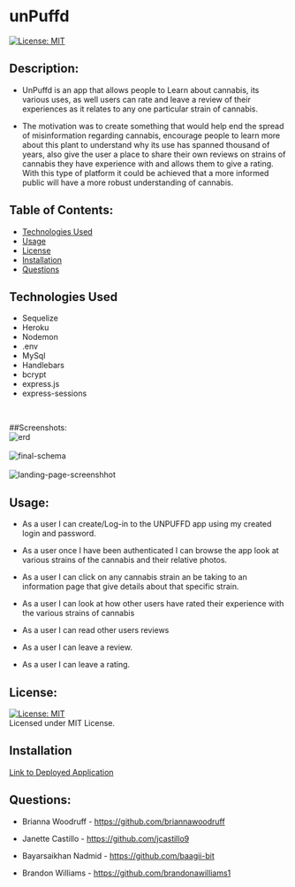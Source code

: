  # unPuffd
  [![License: MIT](https://img.shields.io/badge/License-MIT-yellow.svg)](https://opensource.org/licenses/MIT)

  ## Description:

  * UnPuffd is an app that allows people to Learn about cannabis, its various uses, as well users can rate and leave  a review of their experiences as it relates to any one particular strain of cannabis.

  * The motivation was to create something that would help end the spread of misinformation regarding cannabis, encourage people to learn more about this plant to understand why its use has spanned thousand of years, also give the user a place to share their own reviews on strains of cannabis they have experience with and allows them to give a rating. With this type of platform it could be achieved that a more informed public will have a more robust understanding of cannabis.

## Table of Contents:
  * [Technologies Used](#technologies)
  * [Usage](#usage)
  * [License](#license)
  * [Installation](#installation)
  * [Questions](#questions)

## Technologies Used
 * Sequelize
 * Heroku
 * Nodemon
 * .env
 * MySql
 * Handlebars
 * bcrypt
 * express.js
 * express-sessions

  <br />

  ##Screenshots:
  <br>
  ![erd](https://user-images.githubusercontent.com/31046919/150647963-8ff65914-cd21-4e78-b976-255bbf384d5b.png)
  <br />
  <br>
  ![final-schema](https://user-images.githubusercontent.com/31046919/150648025-b5abcb39-2f55-45b5-8bfe-4420bd1b079e.jpg)
  <br />
  <br>
  ![landing-page-screenshhot](https://user-images.githubusercontent.com/31046919/150648126-5bb4ed50-7900-4f53-be1d-e1b23df05c4e.png)
  <br />

  ## Usage:
  
  * As a user I can create/Log-in to the UNPUFFD app using my created login and password.

  * As a user once I have been authenticated I can browse the app look at various strains of the cannabis and their relative photos.

  * As a user I can click on any cannabis strain an be taking to an information page that give details about that specific strain.

  * As a user I can look at how other users have rated their experience with the various strains of cannabis 

  * As a user I can read other users reviews

  * As a user I can leave a review.

  * As a user I can leave a rating.


  ## License: 
  [![License: MIT](https://img.shields.io/badge/License-MIT-yellow.svg)](https://opensource.org/licenses/MIT)
  <br />
  Licensed under MIT License.
  <br />
  
   ## Installation
  [Link to Deployed Application](https://unpuffd.herokuapp.com/)

  ## Questions:
  
  * Brianna Woodruff - https://github.com/briannawoodruff 

  * Janette Castillo - https://github.com/jcastillo9 

  * Bayarsaikhan Nadmid - https://github.com/baagii-bit

  * Brandon Williams - https://github.com/brandonawilliams1


  <br />
